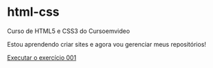 # html-css
 Curso de HTML5 e CSS3  do Cursoemvideo

Estou aprendendo criar sites e agora vou gerenciar meus repositórios!

<a href= "https://annalaurahensel.github.io/html-css/exercicios/ex001/index.html"> Executar o exercício 001</a>